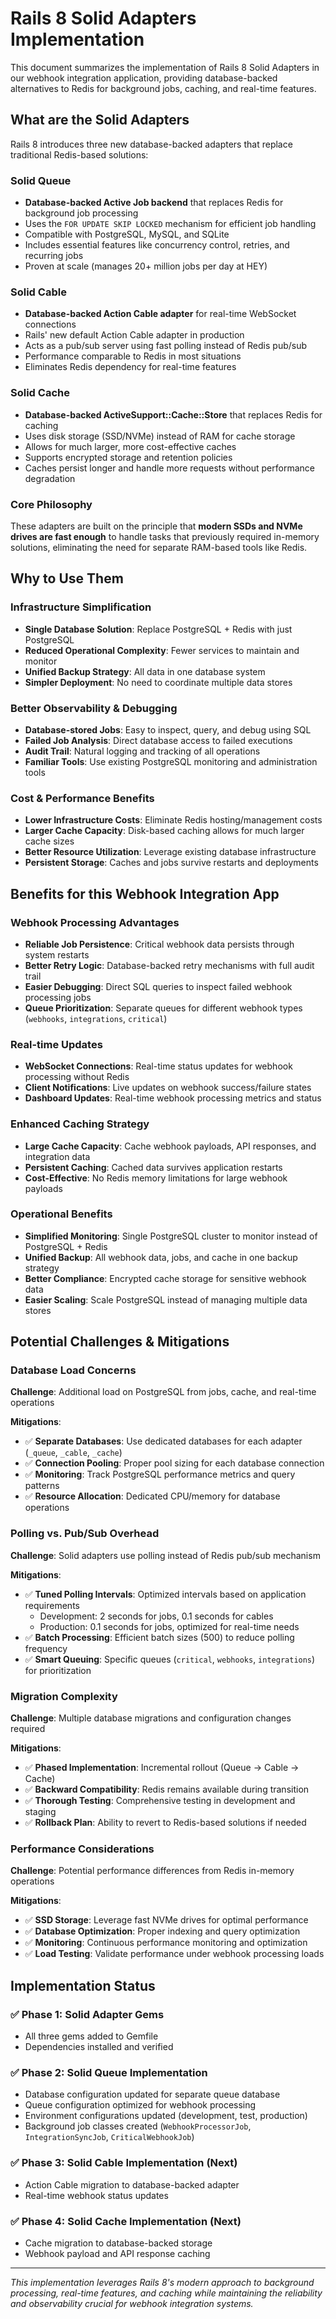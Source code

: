 # Rails 8 Solid Adapters Implementation

This document summarizes the implementation of Rails 8 Solid Adapters in our webhook integration application, providing database-backed alternatives to Redis for background jobs, caching, and real-time features.

## What are the Solid Adapters

Rails 8 introduces three new database-backed adapters that replace traditional Redis-based solutions:

### Solid Queue

- **Database-backed Active Job backend** that replaces Redis for background job processing
- Uses the `FOR UPDATE SKIP LOCKED` mechanism for efficient job handling
- Compatible with PostgreSQL, MySQL, and SQLite
- Includes essential features like concurrency control, retries, and recurring jobs
- Proven at scale (manages 20+ million jobs per day at HEY)

### Solid Cable

- **Database-backed Action Cable adapter** for real-time WebSocket connections
- Rails' new default Action Cable adapter in production
- Acts as a pub/sub server using fast polling instead of Redis pub/sub
- Performance comparable to Redis in most situations
- Eliminates Redis dependency for real-time features

### Solid Cache

- **Database-backed ActiveSupport::Cache::Store** that replaces Redis for caching
- Uses disk storage (SSD/NVMe) instead of RAM for cache storage
- Allows for much larger, more cost-effective caches
- Supports encrypted storage and retention policies
- Caches persist longer and handle more requests without performance degradation

### Core Philosophy

These adapters are built on the principle that **modern SSDs and NVMe drives are fast enough** to handle tasks that previously required in-memory solutions, eliminating the need for separate RAM-based tools like Redis.

## Why to Use Them

### Infrastructure Simplification

- **Single Database Solution**: Replace PostgreSQL + Redis with just PostgreSQL
- **Reduced Operational Complexity**: Fewer services to maintain and monitor
- **Unified Backup Strategy**: All data in one database system
- **Simpler Deployment**: No need to coordinate multiple data stores

### Better Observability & Debugging

- **Database-stored Jobs**: Easy to inspect, query, and debug using SQL
- **Failed Job Analysis**: Direct database access to failed executions
- **Audit Trail**: Natural logging and tracking of all operations
- **Familiar Tools**: Use existing PostgreSQL monitoring and administration tools

### Cost & Performance Benefits

- **Lower Infrastructure Costs**: Eliminate Redis hosting/management costs
- **Larger Cache Capacity**: Disk-based caching allows for much larger cache sizes
- **Better Resource Utilization**: Leverage existing database infrastructure
- **Persistent Storage**: Caches and jobs survive restarts and deployments

## Benefits for this Webhook Integration App

### Webhook Processing Advantages

- **Reliable Job Persistence**: Critical webhook data persists through system restarts
- **Better Retry Logic**: Database-backed retry mechanisms with full audit trail
- **Easier Debugging**: Direct SQL queries to inspect failed webhook processing jobs
- **Queue Prioritization**: Separate queues for different webhook types (`webhooks`, `integrations`, `critical`)

### Real-time Updates

- **WebSocket Connections**: Real-time status updates for webhook processing without Redis
- **Client Notifications**: Live updates on webhook success/failure states
- **Dashboard Updates**: Real-time webhook processing metrics and status

### Enhanced Caching Strategy

- **Large Cache Capacity**: Cache webhook payloads, API responses, and integration data
- **Persistent Caching**: Cached data survives application restarts
- **Cost-Effective**: No Redis memory limitations for large webhook payloads

### Operational Benefits

- **Simplified Monitoring**: Single PostgreSQL cluster to monitor instead of PostgreSQL + Redis
- **Unified Backup**: All webhook data, jobs, and cache in one backup strategy
- **Better Compliance**: Encrypted cache storage for sensitive webhook data
- **Easier Scaling**: Scale PostgreSQL instead of managing multiple data stores

## Potential Challenges & Mitigations

### Database Load Concerns

**Challenge**: Additional load on PostgreSQL from jobs, cache, and real-time operations

**Mitigations**:

- ✅ **Separate Databases**: Use dedicated databases for each adapter (`_queue`, `_cable`, `_cache`)
- ✅ **Connection Pooling**: Proper pool sizing for each database connection
- ✅ **Monitoring**: Track PostgreSQL performance metrics and query patterns
- ✅ **Resource Allocation**: Dedicated CPU/memory for database operations

### Polling vs. Pub/Sub Overhead

**Challenge**: Solid adapters use polling instead of Redis pub/sub mechanism

**Mitigations**:

- ✅ **Tuned Polling Intervals**: Optimized intervals based on application requirements
  - Development: 2 seconds for jobs, 0.1 seconds for cables
  - Production: 0.1 seconds for jobs, optimized for real-time needs
- ✅ **Batch Processing**: Efficient batch sizes (500) to reduce polling frequency
- ✅ **Smart Queuing**: Specific queues (`critical`, `webhooks`, `integrations`) for prioritization

### Migration Complexity

**Challenge**: Multiple database migrations and configuration changes required

**Mitigations**:

- ✅ **Phased Implementation**: Incremental rollout (Queue → Cable → Cache)
- ✅ **Backward Compatibility**: Redis remains available during transition
- ✅ **Thorough Testing**: Comprehensive testing in development and staging
- ✅ **Rollback Plan**: Ability to revert to Redis-based solutions if needed

### Performance Considerations

**Challenge**: Potential performance differences from Redis in-memory operations

**Mitigations**:

- ✅ **SSD Storage**: Leverage fast NVMe drives for optimal performance
- ✅ **Database Optimization**: Proper indexing and query optimization
- ✅ **Monitoring**: Continuous performance monitoring and optimization
- ✅ **Load Testing**: Validate performance under webhook processing loads

## Implementation Status

### ✅ Phase 1: Solid Adapter Gems

- All three gems added to Gemfile
- Dependencies installed and verified

### ✅ Phase 2: Solid Queue Implementation

- Database configuration updated for separate queue database
- Queue configuration optimized for webhook processing
- Environment configurations updated (development, test, production)
- Background job classes created (`WebhookProcessorJob`, `IntegrationSyncJob`, `CriticalWebhookJob`)

### ✅ Phase 3: Solid Cable Implementation (Next)

- Action Cable migration to database-backed adapter
- Real-time webhook status updates

### ✅ Phase 4: Solid Cache Implementation (Next)

- Cache migration to database-backed storage
- Webhook payload and API response caching

---

_This implementation leverages Rails 8's modern approach to background processing, real-time features, and caching while maintaining the reliability and observability crucial for webhook integration systems._
